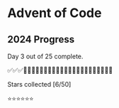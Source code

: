# Advent of Code

## 2024 Progress
Day 3 out of 25 complete.

✅✅✅🔲🔲🔲🔲🔲🔲🔲🔲🔲🔲🔲🔲🔲🔲🔲🔲🔲🔲🔲🔲🔲🔲

Stars collected [6/50]

⭐⭐⭐⭐⭐⭐
